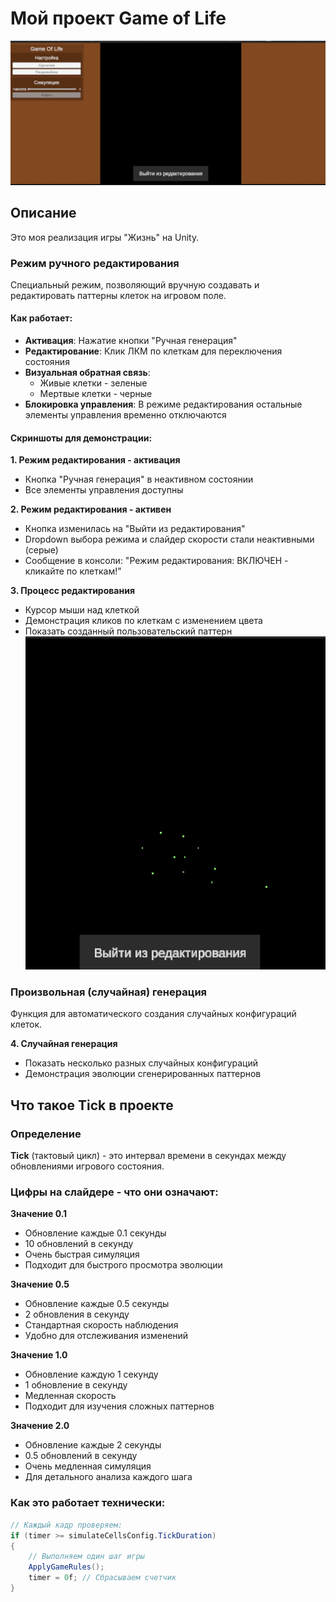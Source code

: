 # Мой проект Game of Life

![Скриншот игры](images/Image.png)

## Описание
Это моя реализация игры "Жизнь" на Unity.

### Режим ручного редактирования
Специальный режим, позволяющий вручную создавать и редактировать паттерны клеток на игровом поле.



#### Как работает:
- **Активация**: Нажатие кнопки "Ручная генерация"
- **Редактирование**: Клик ЛКМ по клеткам для переключения состояния
- **Визуальная обратная связь**: 
  - Живые клетки - зеленые
  - Мертвые клетки - черные
- **Блокировка управления**: В режиме редактирования остальные элементы управления временно отключаются

#### Скриншоты для демонстрации:

**1. Режим редактирования - активация**
- Кнопка "Ручная генерация" в неактивном состоянии
- Все элементы управления доступны

**2. Режим редактирования - активен** 
- Кнопка изменилась на "Выйти из редактирования"
- Dropdown выбора режима и слайдер скорости стали неактивными (серые)
- Сообщение в консоли: "Режим редактирования: ВКЛЮЧЕН - кликайте по клеткам!"

**3. Процесс редактирования**
- Курсор мыши над клеткой
- Демонстрация кликов по клеткам с изменением цвета
- Показать созданный пользовательский паттерн
![Скриншот игры](images/Image2.png)
### Произвольная (случайная) генерация
Функция для автоматического создания случайных конфигураций клеток.


**4. Случайная генерация**
- Показать несколько разных случайных конфигураций
- Демонстрация эволюции сгенерированных паттернов

##  Что такое Tick в проекте

### Определение
**Tick** (тактовый цикл) - это интервал времени в секундах между обновлениями игрового состояния. 

### Цифры на слайдере - что они означают:

**Значение 0.1** 
- Обновление каждые 0.1 секунды
- 10 обновлений в секунду
- Очень быстрая симуляция
- Подходит для быстрого просмотра эволюции

**Значение 0.5**
- Обновление каждые 0.5 секунды  
- 2 обновления в секунду
- Стандартная скорость наблюдения
- Удобно для отслеживания изменений

**Значение 1.0**
- Обновление каждую 1 секунду
- 1 обновление в секунду
- Медленная скорость
- Подходит для изучения сложных паттернов

**Значение 2.0**
- Обновление каждые 2 секунды
- 0.5 обновлений в секунду
- Очень медленная симуляция
- Для детального анализа каждого шага

### Как это работает технически:
```csharp
// Каждый кадр проверяем:
if (timer >= simulateCellsConfig.TickDuration)
{
    // Выполняем один шаг игры
    ApplyGameRules();
    timer = 0f; // Сбрасываем счетчик
}
